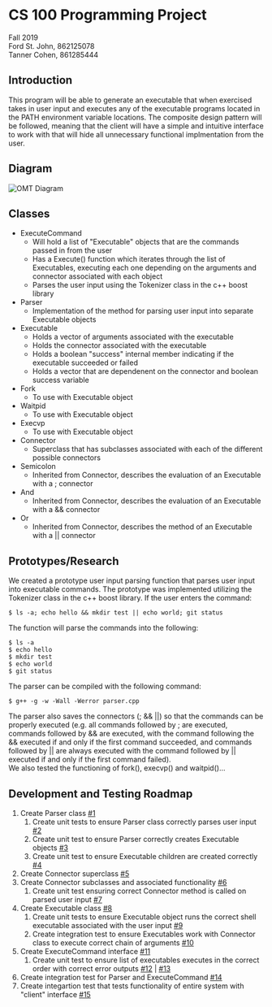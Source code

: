 # CS 100 Programming Project
Fall 2019  
Ford St. John, 862125078  
Tanner Cohen, 861285444

## Introduction
This program will be able to generate an executable that when exercised takes in user input and executes any of the executable programs located in the PATH environment variable locations.  The composite design pattern will be followed, meaning that the client will have a simple and intuitive interface to work with that will hide all unnecessary functional implmentation from the user.    

## Diagram
![OMT Diagram](https://github.com/cs100/assignment-git_shorty_assn/blob/master/images/Rshell%20OMT%20.png)

## Classes
* ExecuteCommand
  * Will hold a list of "Executable" objects that are the commands passed in from the user
  * Has a Execute() function which iterates through the list of Executables, executing each one depending on the arguments and connector associated with each object
  * Parses the user input using the Tokenizer class in the c++ boost library
* Parser
  * Implementation of the method for parsing user input into separate Executable objects
* Executable
  * Holds a vector<string> of arguments associated with the executable
  * Holds the connector associated with the executable
  * Holds a boolean "success" internal member indicating if the executable succeeded or failed
  * Holds a vector<children> that are dependenent on the connector and boolean success variable
* Fork
  * To use with Executable object
* Waitpid
  * To use with Executable object
* Execvp
  * To use with Executable object
* Connector
  * Superclass that has subclasses associated with each of the different possible connectors
* Semicolon
    * Inherited from Connector, describes the evaluation of an Executable with a ; connector
* And
    * Inherited from Connector, describes the evaluation of an Executable with a && connector
* Or
    * Inherited from Connector, describes the method of an Executable with a || connector

## Prototypes/Research
We created a prototype user input parsing function that parses user input into executable commands.  The prototype was implemented utilizing the Tokenizer class in the c++ boost library.  If the user enters the command:
```shell
$ ls -a; echo hello && mkdir test || echo world; git status
```
The function will parse the commands into the following:
```shell
$ ls -a
$ echo hello
$ mkdir test
$ echo world
$ git status
```
The parser can be compiled with the following command:
```shell
$ g++ -g -w -Wall -Werror parser.cpp
```
The parser also saves the connectors (; && ||) so that the commands can be properly executed (e.g. all commands followed by ; are executed, commands followed by && are executed, with the command following the && executed if and only if the first command succeeded, and commands followed by || are always executed with the command followed by || executed if and only if the first command failed).  
We also tested the functioning of fork(), execvp() and waitpid()...

## Development and Testing Roadmap
1. Create Parser class [#1](https://github.com/cs100/assignment-git_shorty_assn/issues/1)
   1. Create unit tests to ensure Parser class correctly parses user input [#2](https://github.com/cs100/assignment-git_shorty_assn/issues/2)
   1. Create unit test to ensure Parser correctly creates Executable objects [#3](https://github.com/cs100/assignment-git_shorty_assn/issues/3)
   1. Create unit test to ensure Executable children are created correctly [#4](https://github.com/cs100/assignment-git_shorty_assn/issues/4)
1. Create Connector superclass [#5](https://github.com/cs100/assignment-git_shorty_assn/issues/5)
1. Create Connector subclasses and associated functionality [#6](https://github.com/cs100/assignment-git_shorty_assn/issues/6)
   1. Create unit test ensuring correct Connector method is called on parsed user input [#7](https://github.com/cs100/assignment-git_shorty_assn/issues/7)
1. Create Executable class [#8](https://github.com/cs100/assignment-git_shorty_assn/issues/8)
   1. Create unit tests to ensure Executable object runs the correct shell executable associated with the user input [#9](https://github.com/cs100/assignment-git_shorty_assn/issues/9)
   1. Create integration test to ensure Executables work with Connector class to execute correct chain of arguments [#10](https://github.com/cs100/assignment-git_shorty_assn/issues/10)
1. Create ExecuteCommand interface [#11](https://github.com/cs100/assignment-git_shorty_assn/issues/11)
   1. Create unit test to ensure list of executables executes in the correct order with correct error outputs [#12](https://github.com/cs100/assignment-git_shorty_assn/issues/12) | [#13](https://github.com/cs100/assignment-git_shorty_assn/issues/13)
1. Create integration test for Parser and ExecuteCommand [#14](https://github.com/cs100/assignment-git_shorty_assn/issues/14)
1. Create integartion test that tests functionality of entire system with "client" interface [#15](https://github.com/cs100/assignment-git_shorty_assn/issues/15)


